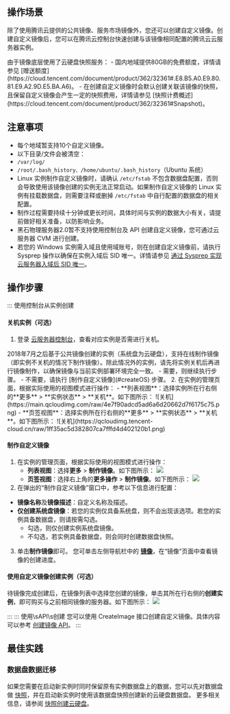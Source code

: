 ## 操作场景
除了使用腾讯云提供的公共镜像、服务市场镜像外，您还可以创建自定义镜像。创建自定义镜像后，您可以在腾讯云控制台快速创建与该镜像相同配置的腾讯云云服务器实例。


<dx-alert infotype="explain" title="">
由于镜像底层使用了云硬盘快照服务：
 - 国内地域提供80GB的免费额度，详情请参见 [赠送额度](https://cloud.tencent.com/document/product/362/32361#.E8.B5.A0.E9.80.81.E9.A2.9D.E5.BA.A6)。
 - 在创建自定义镜像时会默认创建关联该镜像的快照，且保留自定义镜像会产生一定的快照费用，详情请参见 [快照计费概述](https://cloud.tencent.com/document/product/362/32361#Snapshot)。
</dx-alert>




## 注意事项

- 每个地域暂支持10个自定义镜像。
- 以下目录/文件会被清空：
 - `/var/log/`  
 - `/root/.bash_history、/home/ubuntu/.bash_history`（Ubuntu 系统）
- Linux 实例制作自定义镜像时，请确认 `/etc/fstab` 不包含数据盘配置，否则会导致使用该镜像创建的实例无法正常启动。如果制作自定义镜像的 Linux 实例有挂载数据盘，则需要注释或删掉 `/etc/fstab` 中自行配置的数据盘的相关配置。
- 制作过程需要持续十分钟或更长时间，具体时间与实例的数据大小有关，请提前做好相关准备，以防影响业务。
- 黑石物理服务器2.0暂不支持使用控制台及 API 创建自定义镜像，您可通过云服务器 CVM 进行创建。
- 若您的 Windows 实例需入域且使用域账号，则在创建自定义镜像前，请执行 Sysprep 操作以确保在实例入域后 SID 唯一。详情请参见 [通过 Sysprep 实现云服务器入域后 SID 唯一](https://cloud.tencent.com/document/product/213/43498)。

## 操作步骤
<dx-tabs>
::: 使用控制台从实例创建

#### 关机实例（可选）
1. 登录 [云服务器控制台](https://console.cloud.tencent.com/cvm)，查看对应实例是否需进行关机。
<dx-alert infotype="notice" title="">
2018年7月之后基于公共镜像创建的实例（系统盘为云硬盘），支持在线制作镜像（即实例不关机的情况下制作镜像）。除此情况外的实例，请先将实例关机后再进行镜像制作，以确保镜像与当前实例部署环境完全一致。
</dx-alert>
  - 需要，则继续执行步骤。
  - 不需要，请执行 [制作自定义镜像](#createOS) 步骤。
2. 在实例的管理页面，根据实际使用的视图模式进行操作：
  - **列表视图**：选择实例所在行右侧的**更多** > **实例状态** > **关机**。如下图所示：
![关机](https://main.qcloudimg.com/raw/4e7f90adcd5ad6a6d20662d7f6175c75.png)
  - **页签视图**：选择实例所在行右侧的**更多** > **实例状态** > **关机**。如下图所示：
![关机](https://qcloudimg.tencent-cloud.cn/raw/1ff35ac5d382807ca7fffd4d402120b1.png)


#### 制作自定义镜像[](id:createOS)
1. 在实例的管理页面，根据实际使用的视图模式进行操作：
   - **列表视图**：选择**更多** > **制作镜像**。如下图所示：
![](https://main.qcloudimg.com/raw/f54b6446016d38f0e9967b93215a547b.png)
   - **页签视图**：选择右上角的**更多操作** > **制作镜像**。如下图所示：
![](https://qcloudimg.tencent-cloud.cn/raw/6532486e2cd1d8bb24044d5606a5b27e.png)
2. 在弹出的“制作自定义镜像”窗口中，参考以下信息进行配置：
  - **镜像名称**及**镜像描述**：自定义名称及描述。
  - **仅创建系统盘镜像**：若您的实例仅具备系统盘，则不会出现该选项。若您的实例具备数据盘，则请按需勾选。
     - 勾选，则仅创建实例系统盘镜像。
     - 不勾选，若实例具备数据盘，则会同时创建数据盘快照。
3. 单击**制作镜像**即可。
您可单击左侧导航栏中的 **[镜像](https://console.cloud.tencent.com/cvm/image)**，在“镜像”页面中查看镜像的创建进度。


#### 使用自定义镜像创建实例（可选）
待镜像完成创建后，在镜像列表中选择您创建的镜像，单击其所在行右侧的**创建实例**，即可购买与之前相同镜像的服务器。如下图所示：
![](https://qcloudimg.tencent-cloud.cn/raw/06c142cea5468cce8b602abe11dc4224.png)

:::
::: 使用\sAPI\s创建
您可以使用 CreateImage 接口创建自定义镜像。具体内容可以参考 [创建镜像 API](https://cloud.tencent.com/document/api/213/16726)。
:::
</dx-tabs>

## 最佳实践

### 数据盘数据迁移

如果您需要在启动新实例时同时保留原有实例数据盘上的数据，您可以先对数据盘做 [快照](https://cloud.tencent.com/document/product/362/5754)，并在启动新实例时使用该数据盘快照创建新的云硬盘数据盘。
更多相关信息，请参阅 [快照创建云硬盘](https://cloud.tencent.com/document/product/362/5757)。
